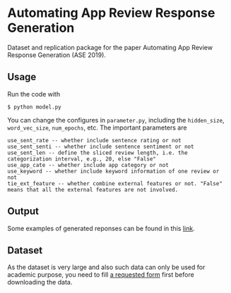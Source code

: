 # Automating App Review Response Generation
Dataset and replication package for the paper Automating App Review Response Generation (ASE 2019).

## Usage
Run the code with
```angular2html
$ python model.py
```

You can change the configures in `parameter.py`, including the `hidden_size`, `word_vec_size`, `num_epochs`, etc. The important parameters are

```
use_sent_rate -- whether include sentence rating or not
use_sent_senti -- whether include sentence sentiment or not
use_sent_len -- define the sliced review length, i.e. the categorization interval, e.g., 20, else "False"
use_app_cate -- whether include app category or not
use_keyword -- whether include keyword information of one review or not
tie_ext_feature -- whether combine external features or not. "False" means that all the external features are not involved.
```

## Output
Some examples of generated reponses can be found in this [link](https://remine-lab.github.io/paper/rrgen.html).

## Dataset
As the dataset is very large and also such data can only be used for academic purpose, you need to fill [a requested form](https://docs.google.com/forms/d/1nTtDkpKrhiNjwkALjsQmhTvMFNf6H99Kn64NFWcIx9Y/edit?usp=sharing) first before downloading the data.

